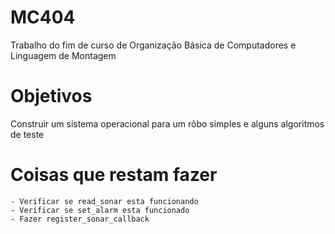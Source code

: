 # MC404
Trabalho do fim de curso de Organização Básica de Computadores e Linguagem de Montagem
# Objetivos
Construir um sistema operacional para um rôbo simples e alguns algoritmos de teste
# Coisas que restam fazer
	- Verificar se read_sonar esta funcionando
	- Verificar se set_alarm esta funcionado
	- Fazer register_sonar_callback
